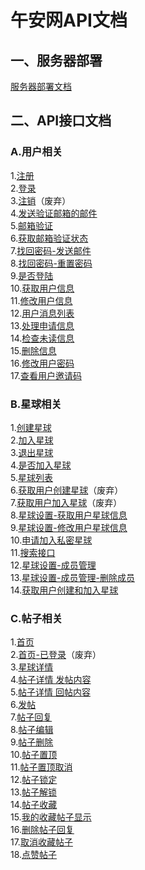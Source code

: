 # 午安网API文档

## 一、服务器部署

[服务器部署文档](/config/Config.md)

## 二、API接口文档

### A.用户相关<br>
1.[注册](/wiki/User.Reg.md)<br>
2.[登录](/wiki/User.Login.md)<br>
3.[注销](/wiki/User.Logout.md)（废弃）<br>
4.[发送验证邮箱的邮件](/wiki/User.CheckMail.md)<br>
5.[邮箱验证](/wiki/User.MailChecked.md)<br>
6.[获取邮箱验证状态](/wiki/User.GetMailChecked.md)<br>
7.[找回密码-发送邮件](/wiki/User.SendMail.md)<br>
8.[找回密码-重置密码](/wiki/User.RePsw.md)<br>
9.[是否登陆](/wiki/Group.UStatus.md)<br>
10.[获取用户信息](/wiki/User.GetUserInfo.md)<br>
11.[修改用户信息](/wiki/User.AlterUserInfo.md)<br>
12.[用户消息列表](/wiki/user.show_message.md)<br>
13.[处理申请信息](/wiki/user.process_apply.md)<br>
14.[检查未读信息](/wiki/user.check_new_info.md)<br>
15.[删除信息](/wiki/user.delete_message.md)<br>
16.[修改用户密码](/wiki/User.Changepwd.md)<br>
17.[查看用户邀请码](/wiki/user.show_code.md)<br>

### B.星球相关<br>
1.[创建星球](/wiki/Group.Create.md)<br>
2.[加入星球](/wiki/Group.Join.md)<br>
3.[退出星球](/wiki/Group.Quit.md)<br>
4.[是否加入星球](/wiki/Group.GStatus.md)<br>
5.[星球列表](/wiki/group.lists.md)<br>
6.[获取用户创建星球](/wiki/group.get_create.md)（废弃）<br>
7.[获取用户加入星球](/wiki/group.get_joined.md)（废弃）<br>
8.[星球设置-获取用户星球信息](/wiki/Group.GetGroupInfo.md)<br>
9.[星球设置-修改用户星球信息](/wiki/Group.AlterGroupInfo.md)<br>
10.[申请加入私密星球](/wiki/group.private_group.md)<br>
11.[搜索接口](/wiki/group.search.md)<br>
12.[星球设置-成员管理](/wiki/group.user_manage.md)<br>
13.[星球设置-成员管理-删除成员](/wiki/group.delete_group_member.md)<br>
14.[获取用户创建和加入星球](/wiki/group.get_user_group.md)<br>

### C.帖子相关<br>
1.[首页](/wiki/Post.GetIndexPost.md)<br>
2.[首页-已登录](/wiki/Post.GetMyGroupPost.md)（废弃）<br>
3.[星球详情](/wiki/Post.GetGroupPost.md)<br>
4.[帖子详情 发帖内容](/wiki/post.get_post_base.md)<br>
5.[帖子详情 回帖内容](/wiki/post.get_post_reply.md)<br>
6.[发帖](/wiki/group.posts.md)<br>
7.[帖子回复](/wiki/post.post_reply.md)<br>
8.[帖子编辑](/wiki/post.edit_post.md)<br>
9.[帖子删除](/wiki/Post.DeletePost.md)<br>
10.[帖子置顶](/wiki/Post.StickyPost.md)<br>
11.[帖子置顶取消](/wiki/Post.UnStickyPost.md)<br>
12.[帖子锁定](/wiki/Post.LockPost.md)<br>
13.[帖子解锁](/wiki/Post.UnlockPost.md)<br>
14.[帖子收藏](/wiki/Post.CollectPost.md)<br>
15.[我的收藏帖子显示](/wiki/Post.GetCollectPost.md)<br>
16.[删除帖子回复](/wiki/Post.DeletePostReply.md)<br>
17.[取消收藏帖子](/wiki/Post.DeleteCollectPost.md)<br>
18.[点赞帖子](/wiki/Post.ApprovePost.md)<br>
